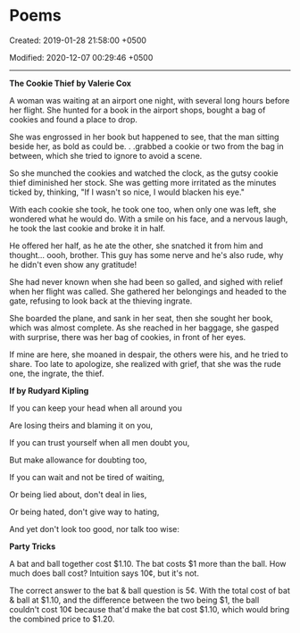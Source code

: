 # Poems

Created: 2019-01-28 21:58:00 +0500

Modified: 2020-12-07 00:29:46 +0500

---

**The Cookie Thief by Valerie Cox**

A woman was waiting at an airport one night, with several long hours before her flight. She hunted for a book in the airport shops, bought a bag of cookies and found a place to drop.



She was engrossed in her book but happened to see, that the man sitting beside her, as bold as could be. . .grabbed a cookie or two from the bag in between, which she tried to ignore to avoid a scene.



So she munched the cookies and watched the clock, as the gutsy cookie thief diminished her stock. She was getting more irritated as the minutes ticked by, thinking, "If I wasn't so nice, I would blacken his eye."



With each cookie she took, he took one too, when only one was left, she wondered what he would do. With a smile on his face, and a nervous laugh, he took the last cookie and broke it in half.



He offered her half, as he ate the other, she snatched it from him and thought... oooh, brother. This guy has some nerve and he's also rude, why he didn't even show any gratitude!



She had never known when she had been so galled, and sighed with relief when her flight was called. She gathered her belongings and headed to the gate, refusing to look back at the thieving ingrate.



She boarded the plane, and sank in her seat, then she sought her book, which was almost complete. As she reached in her baggage, she gasped with surprise, there was her bag of cookies, in front of her eyes.



If mine are here, she moaned in despair, the others were his, and he tried to share. Too late to apologize, she realized with grief, that she was the rude one, the ingrate, the thief.



**If by Rudyard Kipling**

If you can keep your head when all around you

Are losing theirs and blaming it on you,

If you can trust yourself when all men doubt you,

But make allowance for doubting too,

If you can wait and not be tired of waiting,

Or being lied about, don't deal in lies,

Or being hated, don't give way to hating,

And yet don't look too good, nor talk too wise:



**Party Tricks**

A bat and ball together cost $1.10. The bat costs $1 more than the ball. How much does ball cost? Intuition says 10¢, but it's not.



The correct answer to the bat & ball question is 5¢. With the total cost of bat & ball at $1.10, and the difference between the two being $1, the ball couldn't cost 10¢ because that'd make the bat cost $1.10, which would bring the combined price to $1.20.
